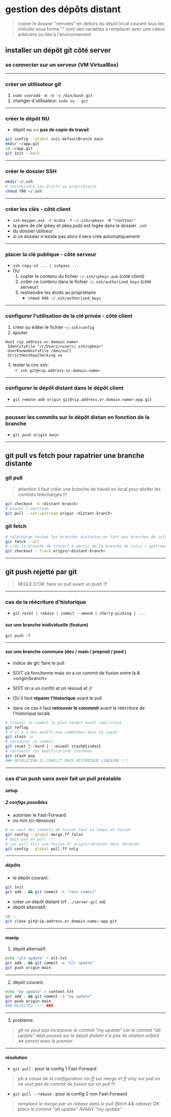 # gestion des dépôts distant

> copier le dossier "remotes" en dehors du dépôt local courant
> tous les intitulés sous forme "<abcde>" sont des variables 
> à remplacer avec une valeur arbitraire ou liée à l'environnement

## installer un dépôt git côté server

### se connecter sur un serveur (VM VirtualBox)

---

### créer un utilisateur git

1. `sudo useradd -m -U -s /bin/bash git`
2. changer d'utilisateur: `sudo su - git`

---

### créer le dépôt NU

* dépôt nu == **pas de copie de travail**

```bash
git config --global init.defaultBranch main
mkdir ~/app.git
cd ~/app.git
git init --bare
```

---

### créer le dossier SSH

```bash
mkdir ~/.ssh
# restreindre les droits au propriétaire
chmod 700 ~/.ssh
```

---

### créer les clés - côté client

* `ssh-keygen.exe -t ecdsa -f ~/.ssh/<pkey> -N "roottoor"`
* la paire de clé (pkey et pkey.pub) est logée dans le dossier `.ssh`
* du dossier utiliseur
* si ce dossier n'existe pas alors il sera créé automatiquement 

---

### placer la clé publique - côté serveur

* `ssh-copy-id ... | sshpass ...`
* OU 
   1. copier le contenu du fichier `~/.ssh/<pkey>.pub` (côté client)
   2. coller ce contenu dans le fichier `~/.ssh/authorized_keys` (côté serveur)
   3. restreindre les droits au propriétaire 
      + `chmod 600 ~/.ssh/authorized_keys`

---

### configurer l'utilisation de la clé privée - côté client

1. créer ou éditer le fichier `~/.ssh/config`
2. ajouter

```text
Host <ip.address.or.domain.name>
 IdentityFile "/c/Users/<user>/.ssh/<pkey>"
 UserKnownHostsFile /dev/null
 StrictHostKeyChecking no
```
3. tester la cnx ssh: 
   + `ssh git@<ip.address.or.domain.name>`

---

### configurer le dépôt distant dans le dépôt client

* `git remote add origin git@<ip.address.or.domain.name>:app.git`

---

### pousser les commits sur le dépôt distan en fonction de la branche

* `git push origin main`

---

## git pull vs fetch pour rapatrier une branche distante

### git pull

> attention il faut créer une branche de travail en local 
> pour abriter les commits téléchargés !!!

```bash
git checkout -b <distant-branch>
# placer l'upstream
git pull --set-upstream origin <distant-branch>
```

### git fetch

```bash
# télécharge toutes les branches distantes en tant que branches de suivi
git fetch --all
# crée la branche de travail à partir de la branche de suivi + upstream 
git checkout --track origin/<distant-branch>
```

---

## git push rejetté par git

> REGLE D'OR: faire un pull avant un push !!!

---

### cas de la réécriture d'historique

* `git reset | rebase | commit --amend | cherry-picking | ...`

#### sur une branche inidividuelle (feature)

`git push -f`

---

#### sur une branche commune (dev / main / preprod / prod )

* indice de git: faire le pull
* SOIT çà foncitonne mais on a un commit de fusion entre la <branch> & <origin/branch>
* SOIT on a un conflit et on résoud et //

* OU il faut **réparer l'historique** avant le pull
* dans ce cas il faut **retrouver le commmit** avant la réécriture de l'historique locale

```bash
# trouver le commit le plus récent avant réécriture
git reflog
# s'il y a des modifs non commitées dans la copie
git stash -u
# restaurer ce commit
git reset [--hard | --mixed] stash@{index}
# restaurer les modifications stashées
git stash pop
### RESOLUTION SI CONFLIT MAIS HISTORIQUE LINEAIRE !!!
```

---

### cas d'un push sans avoir fait un pull préalable

#### setup

##### 2 configs possibles

* autoriser le Fast-Forward
* ou non (ci-dessous)

```bash
# on veut des commits de fusion tout le temps en fusion
git config --global merge.ff false
# mais pas en pull !!! 
# car pull fait une fusion d' origin/<branch> dans <branch>
git config --global pull.ff only
```

---

##### dépôts

* le dépôt courant: 

```bash
git init
git add . && git commit -m "root-commit"
```

* créer un dépôt distant (cf `../server-git.md`)
* dépôt alternatif:

```bash
cd ..
git clone git@<ip.address.or.domain.name>:app.git
```

---

#### manip

1. dépôt alternatif: 

```bash
echo "alt update" > alt.txt
git add . && git commit -m "alt update"
git push origin main
```

---

2. dépôt courant: 

```bash
echo "my update" > content.txt
git add . && git commit -m "my update"
git push origin main
### REJECTED !!!! ###
```

---

3. problème

> *git ne peut pas incorporer le commit "my update"*
> *car le commit "alt update" déjà poussé sur le dépôt distant*
> *n'a pas de relation enfant <=> parent avec le premier*

---

#### résolution

* `git pull` : pour la config 1 Fast-Forward

> *pb à cause de la configuration no-ff sur merge et ff only sur pull*
> *on ne veut pas de commit de fusion sur un pull !!!*

* `git pull --rebase` : pour la config 2 non Fast-Forward

> *remplace le merge par un rebase dans le pull (fetch && rebase)*
> *OK: place le commit "alt update" AVANT "my update"*